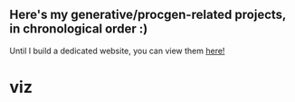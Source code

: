 ## Here's my generative/procgen-related projects, in chronological order :)
Until I build a dedicated website, you can view them [here!](https://glitch.com/dashboard?group=owned&sortColumn=boost&sortDirection=DESC&page=1&showAll=false&filterDomain=) 

# viz
